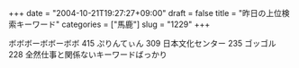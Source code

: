 +++
date = "2004-10-21T19:27:27+09:00"
draft = false
title = "昨日の上位検索キーワード"
categories = ["馬鹿"]
slug = "1229"
+++

ボボボーボボーボボ 415
ぷりんてぃん 309
日本文化センター 235
ゴッゴル 228
全然仕事と関係ないキーワードばっかり
